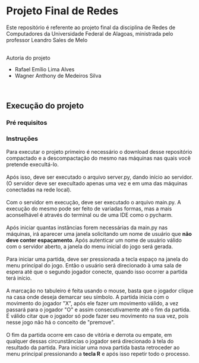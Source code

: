 # Projeto Final de Redes

Este repositório é referente ao projeto final 
da disciplina de Redes de Computadores da 
Universidade Federal de Alagoas, ministrada 
pelo professor Leandro Sales de Melo

<br>
Autoria do projeto

- Rafael Emílio Lima Alves
- Wagner Anthony de Medeiros Silva
<br>

## Execução do projeto

### Pré requisitos

### Instruções
Para executar o projeto primeiro é necessário o 
download desse repositório compactado e a descompactação
do mesmo nas máquinas nas quais você pretende execultá-lo.
<br><br>
Após isso, deve ser executado o arquivo server.py, dando início
ao servidor. (O servidor deve ser execultado apenas uma vez e 
em uma das máquinas conectadas na rede local).
<br><br>
Com o servidor em execução, deve ser executado o arquivo main.py.
A execução do mesmo pode ser feito de variadas formas, mas a mais 
aconselhável é através do terminal ou de uma IDE como o pycharm.
<br><br>
Após iniciar quantas instâncias forem necessárias da main.py 
nas máquinas, irá aparecer uma janela solicitando um nome de usuário
que **não deve conter espaçamento**. Após autenticar um nome de usuário
válido com o servidor aberto, a janela do menu inicial do jogo será gerada.
<br><br>
Para iniciar uma partida, deve ser pressionada a tecla espaço na janela
do menu principal do jogo. Então o usuário será direcionado à uma sala de
espera até que o segundo jogador conecte, quando isso ocorrer a partida
terá início. 
<br><br>
A marcação no tabuleiro é feita usando o mouse, basta que o jogador clique
na casa onde deseja demarcar seu símbolo. A partida inicia com o movimento 
do jogador "X", após ele fazer um movimento válido, a vez passará para o 
jogador "O" e assim consecutivamente até o fim da partida. É válido citar
que o jogador só pode fazer seu movimento na sua vez, pois nesse jogo não há
o conceito de "premove".
<br><br>
O fim da partida ocorre em caso de vitória e derrota ou empate, em qualquer
dessas circunstâncias o jogador será direcionado à tela do resultado da partida.
Para iniciar uma nova partida basta retroceder ao menu principal pressionando 
a **tecla R** e após isso repetir todo o processo.




